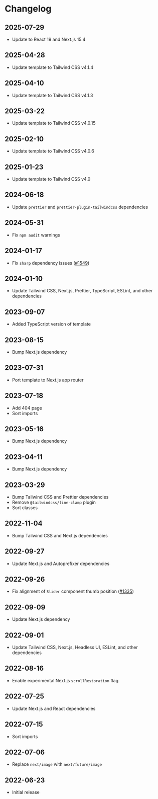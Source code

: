 # Changelog

## 2025-07-29

- Update to React 19 and Next.js 15.4

## 2025-04-28

- Update template to Tailwind CSS v4.1.4

## 2025-04-10

- Update template to Tailwind CSS v4.1.3

## 2025-03-22

- Update template to Tailwind CSS v4.0.15

## 2025-02-10

- Update template to Tailwind CSS v4.0.6

## 2025-01-23

- Update template to Tailwind CSS v4.0

## 2024-06-18

- Update `prettier` and `prettier-plugin-tailwindcss` dependencies

## 2024-05-31

- Fix `npm audit` warnings

## 2024-01-17

- Fix `sharp` dependency issues ([#1549](https://github.com/tailwindlabs/tailwind-plus-issues/issues/1549))

## 2024-01-10

- Update Tailwind CSS, Next.js, Prettier, TypeScript, ESLint, and other dependencies

## 2023-09-07

- Added TypeScript version of template

## 2023-08-15

- Bump Next.js dependency

## 2023-07-31

- Port template to Next.js app router

## 2023-07-18

- Add 404 page
- Sort imports

## 2023-05-16

- Bump Next.js dependency

## 2023-04-11

- Bump Next.js dependency

## 2023-03-29

- Bump Tailwind CSS and Prettier dependencies
- Remove `@tailwindcss/line-clamp` plugin
- Sort classes

## 2022-11-04

- Bump Tailwind CSS and Next.js dependencies

## 2022-09-27

- Update Next.js and Autoprefixer dependencies

## 2022-09-26

- Fix alignment of `Slider` component thumb position ([#1335](https://github.com/tailwindlabs/tailwind-plus-issues/issues/1335))

## 2022-09-09

- Update Next.js dependency

## 2022-09-01

- Update Tailwind CSS, Next.js, Headless UI, ESLint, and other dependencies

## 2022-08-16

- Enable experimental Next.js `scrollRestoration` flag

## 2022-07-25

- Update Next.js and React dependencies

## 2022-07-15

- Sort imports

## 2022-07-06

- Replace `next/image` with `next/future/image`

## 2022-06-23

- Initial release
